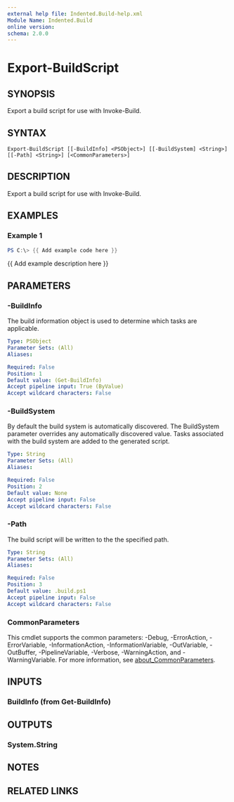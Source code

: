 ```yaml
---
external help file: Indented.Build-help.xml
Module Name: Indented.Build
online version:
schema: 2.0.0
---
```


# Export-BuildScript

## SYNOPSIS
Export a build script for use with Invoke-Build.

## SYNTAX

```
Export-BuildScript [[-BuildInfo] <PSObject>] [[-BuildSystem] <String>] [[-Path] <String>] [<CommonParameters>]
```

## DESCRIPTION
Export a build script for use with Invoke-Build.

## EXAMPLES

### Example 1
```powershell
PS C:\> {{ Add example code here }}
```

{{ Add example description here }}

## PARAMETERS

### -BuildInfo
The build information object is used to determine which tasks are applicable.

```yaml
Type: PSObject
Parameter Sets: (All)
Aliases:

Required: False
Position: 1
Default value: (Get-BuildInfo)
Accept pipeline input: True (ByValue)
Accept wildcard characters: False
```

### -BuildSystem
By default the build system is automatically discovered.
The BuildSystem parameter overrides any automatically discovered value.
Tasks associated with the build system are added to the generated script.

```yaml
Type: String
Parameter Sets: (All)
Aliases:

Required: False
Position: 2
Default value: None
Accept pipeline input: False
Accept wildcard characters: False
```

### -Path
The build script will be written to the the specified path.

```yaml
Type: String
Parameter Sets: (All)
Aliases:

Required: False
Position: 3
Default value: .build.ps1
Accept pipeline input: False
Accept wildcard characters: False
```

### CommonParameters
This cmdlet supports the common parameters: -Debug, -ErrorAction, -ErrorVariable, -InformationAction, -InformationVariable, -OutVariable, -OutBuffer, -PipelineVariable, -Verbose, -WarningAction, and -WarningVariable. For more information, see [about_CommonParameters](http://go.microsoft.com/fwlink/?LinkID=113216).

## INPUTS

### BuildInfo (from Get-BuildInfo)
## OUTPUTS

### System.String
## NOTES

## RELATED LINKS

